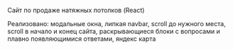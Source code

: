 Сайт по продаже натяжных потолков (React)

Реализовано: модальные окна, липкая navbar, scroll до нужного места, scroll в начало и конец сайта, раскрывающиеся блоки с вопросами и плавно появляющимися ответами, яндекс карта
